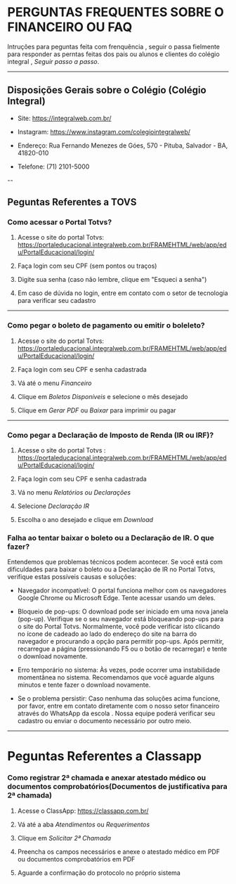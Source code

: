 # PERGUNTAS FREQUENTES SOBRE O FINANCEIRO OU FAQ 

Intruções para peguntas feita com frenquência , seguir o passa fielmente para responder as perntas feitas dos pais ou alunos e clientes do colégio integral , *Seguir passo a passo*.

---

## Disposições Gerais sobre o Colégio (Colégio Integral)

- Site: https://integralweb.com.br/ 

- Instagram: https://www.instagram.com/colegiointegralweb/

- Endereço: Rua Fernando Menezes de Góes, 570 - Pituba, Salvador - BA, 41820-010

- Telefone: (71) 2101-5000

--

## Peguntas Referentes a TOVS

### Como acessar o Portal Totvs?

1. Acesse o site do portal Totvs: https://portaleducacional.integralweb.com.br/FRAMEHTML/web/app/edu/PortalEducacional/login/

2. Faça login com seu CPF (sem pontos ou traços)

3. Digite sua senha (caso não lembre, clique em "Esqueci a senha")

4. Em caso de dúvida no login, entre em contato com o setor de tecnologia para verificar seu cadastro

---

### Como pegar o boleto de pagamento ou emitir o boleleto?

1. Acesse o site do portal Totvs: https://portaleducacional.integralweb.com.br/FRAMEHTML/web/app/edu/PortalEducacional/login/

2. Faça login com seu CPF e senha cadastrada

3. Vá até o menu *Financeiro*

4. Clique em *Boletos Disponíveis* e selecione o mês desejado

5. Clique em *Gerar PDF* ou *Baixar* para imprimir ou pagar

---

### Como pegar a Declaração de Imposto de Renda (IR ou IRF)?

1. Acesse o site do portal Totvs : https://portaleducacional.integralweb.com.br/FRAMEHTML/web/app/edu/PortalEducacional/login/  

2. Faça login com seu CPF e senha cadastrada

3. Vá no menu *Relatórios ou Declarações*

4. Selecione *Declaração IR*

5. Escolha o ano desejado e clique em *Download*


### Falha ao tentar baixar o boleto ou a Declaração de IR. O que fazer?

Entendemos que problemas técnicos podem acontecer. Se você está com dificuldades para baixar o boleto ou a Declaração de IR no Portal Totvs, verifique estas possíveis causas e soluções:

- Navegador incompatível: 
O portal funciona melhor com os navegadores Google Chrome ou Microsoft Edge. Tente acessar usando um deles.

- Bloqueio de pop-ups:
O download pode ser iniciado em uma nova janela (pop-up). Verifique se o seu navegador está bloqueando pop-ups para o site do Portal Totvs. Normalmente, você pode verificar isto clicando no ícone de cadeado ao lado do endereço do site na barra do navegador e procurando a opção para permitir pop-ups. Após permitir, recarregue a página (pressionando F5 ou o botão de recarregar) e tente o download novamente.

- Erro temporário no sistema:
Às vezes, pode ocorrer uma instabilidade momentânea no sistema. Recomendamos que você aguarde alguns minutos e tente fazer o download novamente.

- Se o problema persistir:
Caso nenhuma das soluções acima funcione, por favor, entre em contato diretamente com o nosso setor financeiro através do WhatsApp da escola . 
Nossa equipe poderá verificar seu cadastro ou enviar o documento necessário por outro meio.

---
# Peguntas Referentes a Classapp

### Como registrar 2ª chamada e anexar atestado médico ou documentos comprobatórios(Documentos de justificativa para 2ª chamada)

1. Acesse o ClassApp: https://classapp.com.br/

2. Vá até a aba *Atendimentos* ou *Requerimentos*

3. Clique em *Solicitar 2ª Chamada*

4. Preencha os campos necessários e anexe o atestado médico em PDF ou documentos comprobatórios em PDF

5. Aguarde a confirmação do protocolo no próprio sistema


